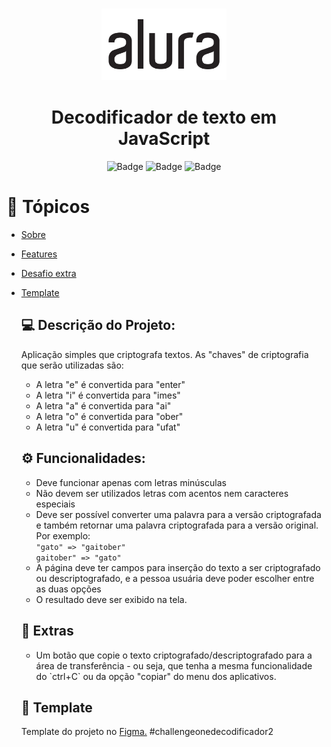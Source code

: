 <h3 align="center"><img src="./readme/alura.png" width="200px"></h3>
<h1 align="center">Decodificador de texto em JavaScript</h1>
<div align="center">

![Badge](https://img.shields.io/badge/HTML5-E34F26?style=for-the-badge&logo=html5&logoColor=white)
![Badge](https://img.shields.io/badge/CSS3-1572B6?style=for-the-badge&logo=css3&logoColor=white)
![Badge](https://img.shields.io/badge/JavaScript-323330?style=for-the-badge&logo=javascript&logoColor=F7DF1E)

</div>

# 🏁 Tópicos

<!--ts-->

- [Sobre](#description)
- [Features](#features)
- [Desafio extra](#extra)
- [Template](#template)
  <!--te-->

    <h2 id="description">💻 Descrição do Projeto:</h2>
    <p>
    Aplicação simples que criptografa textos. As "chaves" de criptografia que serão utilizadas são:
    </p>
    <ul>
    <li>A letra "e" é convertida para "enter"</li>
    <li>A letra "i" é convertida para "imes"</li>
    <li>A letra "a" é convertida para "ai"</li>
    <li>A letra "o" é convertida para "ober"</li>
    <li>A letra "u" é convertida para "ufat"</li>
    </ul>

    <h2 id="features">⚙️ Funcionalidades:</h2>
    <p>

  - Deve funcionar apenas com letras minúsculas
    <br>
  - Não devem ser utilizados letras com acentos nem caracteres especiais
    <br>
  - Deve ser possível converter uma palavra para a versão criptografada e também retornar uma palavra criptografada para a versão original.
    <br>
    Por exemplo:<br>
    `"gato" => "gaitober"`<br>
    `gaitober" => "gato"`
    <br>
  - A página deve ter campos para inserção do texto a ser criptografado ou descriptografado, e a pessoa usuária deve poder escolher entre as duas opções
    <br>
  - O resultado deve ser exibido na tela.
    </p>

  <h2 id="extra">🎁 Extras</h2>
  <ul>
  <li>Um botão que copie o texto criptografado/descriptografado para a área de transferência - ou seja, que tenha a mesma funcionalidade do `ctrl+C` ou da opção "copiar" do menu dos aplicativos.</li>
  </ul>

  <h2 id="template">🎨 Template</h2>
    <p> Template do projeto no 
      <a href="https://www.figma.com/file/tvFEYhVfZTjdJ5P24RGV21/Alura-Challenge---Desafio-1---L%C3%B3gica?node-id=16%3A802">Figma.</a>
      #challengeonedecodificador2
    </p>
